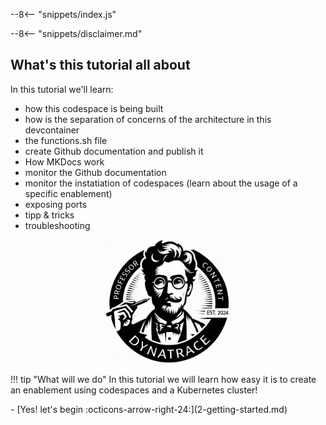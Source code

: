--8<-- "snippets/index.js"

--8<-- "snippets/disclaimer.md"

## What's this tutorial all about
In this tutorial we'll learn:

- how this codespace is being built
- how is the separation of concerns of the architecture in this devcontainer
- the functions.sh file
- create Github documentation and publish it
- How MKDocs work
- monitor the Github documentation
- monitor the instatiation of codespaces (learn about the usage of a specific enablement)
- exposing ports
- tipp & tricks
- troubleshooting

<p align="center">
  <img src="img/dt_professors.png" alt="Professors" width="200">
</p>


!!! tip "What will we do"
    In this tutorial we will learn how easy it is to create an enablement using codespaces and a Kubernetes cluster!

<div class="grid cards" markdown>
- [Yes! let's begin :octicons-arrow-right-24:](2-getting-started.md)
</div>
